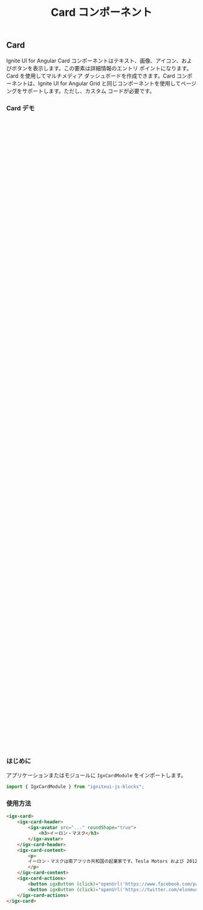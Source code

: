﻿---
title: Card コンポーネント
_description: Ignite UI for Angular Card コンポーネントを使用して、詳細情報のエントリ ポイントとして、ダッシュボード、テキスト、画像、アイコン、ボタンなどを表示します。
_keywords: Ignite UI for Angular, UI コントロール, Angular ウィジェット, web ウィジェット, UI ウィジェット, Angular, ネイティブ Angular コンポーネント スィート, ネイティブ Angular コントロール, ネイティブ Angular コンポーネント ライブラリ, Angular Card コンポーネント, Angular Card コントロール
---

## Card
<p class="highlight">Ignite UI for Angular Card コンポーネントはテキスト、画像、アイコン、およびボタンを表示します。この要素は詳細情報のエントリ ポイントになります。Card を使用してマルチメディア ダッシュボードを作成できます。Card コンポーネントは、Ignite UI for Angular Grid と同じコンポーネントを使用してページングをサポートします。ただし、カスタム コードが必要です。</p>
<div class="divider"></div>

### Card デモ
<div class="sample-container" style="height: 1661px">
    <iframe seamless width="100%" height="100%" frameborder="0" src="https://{environment:host}/angular-demos/card"></iframe>
</div>
<div class="divider--half"></div>

### はじめに
アプリケーションまたはモジュールに `IgxCardModule` をインポートします。
```typescript
import { IgxCardModule } from "igniteui-js-blocks";
```
<div class="divider--half"></div>

### 使用方法
```html
<igx-card>
    <igx-card-header>
        <igx-avatar src="..." roundShape="true">
            <h3>イーロン・マスク</h3>
        </igx-avatar>
    </igx-card-header>
    <igx-card-content>
        <p>
        イーロン・マスクは南アフリカ共和国の起業家です。Tesla Motors および 2012 年にコマーシャル スペースクラフトを立ち上げた SpaceX の設立者です。
        </p>
    </igx-card-content>
    <igx-card-actions>
        <button igxButton (click)="openUrl('https://www.facebook.com/pages/Elon-Musk/108250442531979')">いいね</button>
        <button igxButton (click)="openUrl('https://twitter.com/elonmusk')">シェア</button>
    </igx-card-actions>
</igx-card>
```
<div class="divider--half"></div>

